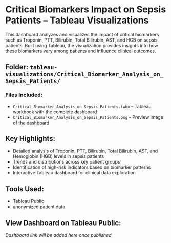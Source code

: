 # Critical Biomarkers Impact on Sepsis Patients – Tableau Visualizations

This dashboard analyzes and visualizes the impact of critical biomarkers such as Troponin, PTT, Bilirubin, Total Bilirubin, AST, and HGB on sepsis patients. Built using Tableau, the visualization provides insights into how these biomarkers vary among patients and influence clinical outcomes.

## Folder: `tableau-visualizations/Critical_Biomarker_Analysis_on_Sepsis_Patients/`

### Files Included:
- `Critical_Biomarker_Analysis_on_Sepsis_Patients.twbx` – Tableau workbook with the complete dashboard
- `Critical_Biomarker_Analysis_on_Sepsis_Patients.png` – Preview image of the dashboard

## Key Highlights:
- Detailed analysis of Troponin, PTT, Bilirubin, Total Bilirubin, AST, and Hemoglobin (HGB) levels in sepsis patients
- Trends and distributions across key patient groups
- Identification of high-risk indicators based on biomarker patterns
- Interactive Tableau dashboard for clinical data exploration

## Tools Used:
- Tableau Public
- anonymized patient data

## View Dashboard on Tableau Public:
*Dashboard link will be added here once published*
